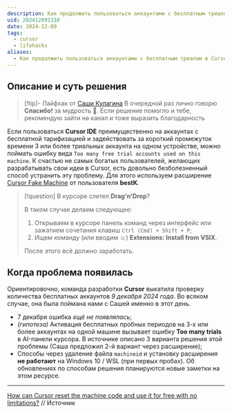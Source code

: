 ```yaml
---
description: Как продолжить пользоваться аккаунтами с бесплатным триалом без ограничений
uid: 202412091310
date: 2024-12-09
tags:
  - cursor
  - lifehacks
aliases:
  - Как продолжить пользоваться аккаунтами с бесплатным триалом в Cursor без ограничений
---
```


## Описание и суть решения

> [!tip]- Лайфхак от [Саши Кулагина](https://t.me/itbomj)
> В очередной раз лично говорю **Спасибо!** за мудрость 🙏. Если решение помогло и тебе, рекомендую зайти на канал и тоже выразить благодарность

Если пользоваться **Cursor IDE** преимущественно на аккаунтах с бесплатной тарифизацией и задействовать за короткий промежуток времени 3 или более триальных аккаунта на одном устройстве, можно поймать ошибку вида `Too many free trial accounts used on this machine`. К счастью не самых богатых пользователей, желающих разрабатывать свои идеи в Cursor, есть довольно безболезненный способ устранить эту проблему. Для этого используем расширение [Cursor Fake Machine](https://github.com/bestK/cursor-fake-machine) от пользователя **bestK**.

> [!question] В курсоре слетел **Drag'n'Drop**?
> 
> В таком случае делаем следующее:
> 1. Открываем в курсоре панель команд через интерфейс или зажатием сочетания клавиш `Ctrl (Cmd) + Shift + P`;
> 2. Ищем команду (или вводим ☺) **Extensions: Install from VSIX**.
> 
> После этого всё должно заработать.

## Когда проблема появилась

Ориентировочно, команда разработки **Cursor** выкатила проверку количества бесплатных аккаунтов *9 декабря 2024 года*. Во всяком случае, она была поймана нами с Сашей именно в этот день.

- 7 декабря ошибка *ещё не появлялась*;
- *(гипотеза)* Активация бесплатных пробных периодов на 3-х или более аккаунтах на одной машине вызывает ошибку **Too many trials** в AI-панели курсора. В источнике описано 3 варианта решения этой проблемы (Саша предложил 2-й вариант через расширение);
- Способы через удаление файла `machineid` и установку расширения **не работают** на Windows 10 / WSL (при первых пробах). Об обновлениях по способам решения планируются новые заметки на этом ресурсе.

---

[How can Cursor reset the machine code and use it for free with no limitations?](https://www.aisharenet.com/en/cursorruhezhongzhiba/) // Источник
